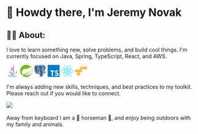 # 👋 Howdy there, I'm Jeremy Novak


## 👨‍🚀 About:

I love to learn something new, solve problems, and build cool things. I'm currently focused on Java, Spring, TypeScript, React, and AWS.

<img src="https://github.com/devicons/devicon/blob/master/icons/java/java-original.svg" style="width: 32px" title="Java" />  <img src="https://github.com/devicons/devicon/blob/master/icons/spring/spring-original.svg" style="width: 32px" title="Spring" /> <img src="https://github.com/devicons/devicon/blob/master/icons/postgresql/postgresql-original.svg" style="width: 32px" title="PostgreSQL" />  <img src="https://github.com/devicons/devicon/blob/master/icons/typescript/typescript-original.svg" style="width: 32px" title="TypeScript" />  <img src="https://github.com/devicons/devicon/blob/master/icons/react/react-original.svg" style="width: 32px" title="React" />  <img src="https://github.com/devicons/devicon/blob/master/icons/amazonwebservices/amazonwebservices-original.svg" style="width: 32px" title="AWS" />

I'm always adding new skills, techniques, and best practices to my toolkit. Please reach out if you would like to connect.

<a href="https://linkedin.com/in/jgnovak" target="_blank" title="Linkedin"><img src="https://img.shields.io/badge/LinkedIn-0077B5?style=for-the-badge&logo=linkedin&logoColor=white" /></a>

Away from keyboard I am a 🐴 horseman 🏇, and enjoy being outdoors with my family and animals. 



